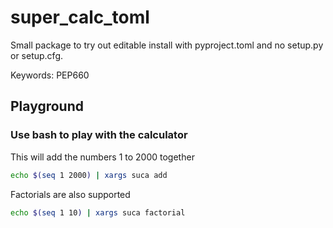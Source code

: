 # super_calc_toml

Small package to try out editable install with pyproject.toml and no setup.py
or setup.cfg.

Keywords: PEP660


## Playground 

### Use bash to play with the calculator
This will add the numbers 1 to 2000 together
```bash
echo $(seq 1 2000) | xargs suca add
```

Factorials are also supported
```bash
echo $(seq 1 10) | xargs suca factorial
```